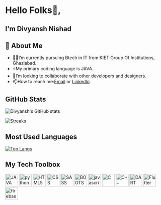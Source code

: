 
# Hello Folks👋, 
## I'm Divyansh Nishad


## 🚀 About Me
* 👩‍💻I’m currently pursuing Btech in IT from KIET Group Of Institutions, Ghaziabad.
* ⚡My primary coding language is JAVA.
* 👯I’m looking to collaborate with other developers and designers.
* 📫How to reach me:[Email](mailto:divyansh.nishad@gmail.com) or [LinkedIn](https://www.linkedin.com/in/divyansh-nishad-67aa83203)


## GitHub Stats

![Divyansh's GitHub stats](https://github-readme-stats.vercel.app/api?username=divyansh-nishad&theme=dark_icons=true)

![Streaks](https://github-readme-streak-stats.herokuapp.com/?user=divyansh-nishad)

## Most Used Languages
[![Top Langs](https://github-readme-stats.vercel.app/api/top-langs/?username=divyansh-nishad&layout=compact)](https://github.com/anuraghazra/github-readme-stats)

## My Tech Toolbox
<p align="left">
<img src="https://user-images.githubusercontent.com/25181517/117201156-9a724800-adec-11eb-9a9d-3cd0f67da4bc.png" alt="JAVA" width="40" height="40"/> 
<img src="https://cdn.jsdelivr.net/gh/devicons/devicon/icons/python/python-original.svg" alt="python" width="40" height="40"/>
<img src="https://www.vectorlogo.zone/logos/w3_html5/w3_html5-icon.svg" alt="HTML5" width="40" height="40"/>
<img src="https://www.vectorlogo.zone/logos/w3_css/w3_css-icon.svg" alt="CSS" width="40" height="40"/>
<img src="https://cdn.jsdelivr.net/gh/devicons/devicon/icons/sass/sass-original.svg" alt="SASS" width="40" height="40"/>
<img src="https://cdn.jsdelivr.net/gh/devicons/devicon/icons/bootstrap/bootstrap-plain.svg" alt="BOOTSTRAP" width="40" height="40"/>
<img src="https://cdn.jsdelivr.net/gh/devicons/devicon/icons/javascript/javascript-original.svg" alt="javascript" width="40" height="40"/>
<img src="https://upload.wikimedia.org/wikipedia/commons/1/19/C_Logo.png?20201023095457" alt="C" width="40" height="40"/>
<img src="https://upload.wikimedia.org/wikipedia/commons/1/18/ISO_C%2B%2B_Logo.svg" alt="C++" width="40" height="40"/>
<img src="https://cdn.jsdelivr.net/gh/devicons/devicon/icons/dart/dart-original.svg" alt="DART" width="40" height="40"/>
<img src="https://cdn.jsdelivr.net/gh/devicons/devicon/icons/flutter/flutter-original.svg" alt="Flutter" width="40" height="40"/>
<img src="https://cdn.jsdelivr.net/gh/devicons/devicon/icons/firebase/firebase-plain.svg" alt="firebase" width="40" height="40"/>
</p>
